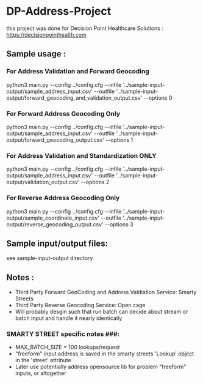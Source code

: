 #  DP-Address-Project 
this project was done for Decision Point Healthcare Solutions : https://decisionpointhealth.com 

## Sample usage :

### For Address Validation and Forward Geocoding ###
python3 main.py --config ../config.cfg --infile '../sample-input-output/sample_address_input.csv' --outfile '../sample-input-output/forward_geocoding_and_validation_output.csv' --options 0
 
### For Forward Address Geocoding Only ###
python3 main.py --config ../config.cfg --infile '../sample-input-output/sample_address_input.csv' --outfile '../sample-input-output/forward_geocoding_output.csv' --options 1

### For Address Validation and Standardization ONLY ###
python3 main.py --config ../config.cfg --infile '../sample-input-output/sample_address_input.csv' --outfile '../sample-input-output/validation_output.csv' --options 2

### For Reverse Address Geocoding Only ###
python3 main.py --config ../config.cfg --infile '../sample-input-output/sample_coordinate_input.csv' --outfile '../sample-input-output/reverse_geocoding_output.csv' --options 3


## Sample input/output files: 
see sample-input-output directory 


## Notes :
 - Third Party Forward GeoCoding and Address Valdiation Service: Smarty Streets 
 - Third Party Reverse Geocoding Service: Open cage
 - Will probably desgin such that run batch can decide about stream or batch input and handle it
    nearly identically

### SMARTY STREET specific notes ###: 
 - MAX_BATCH_SIZE = 100 lookups/request
 - "freeform" input address is saved in the smarty streets 'Lookup' object in the 'street' attribute  
 -  Later use potentially address opensource lib for problem "freeform" inputs, or altogether

 